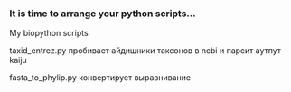 ### It is time to arrange your python scripts...
My biopython scripts

taxid_entrez.py пробивает айдишники таксонов в ncbi и парсит аутпут kaiju

fasta_to_phylip.py конвертирует выравнивание
